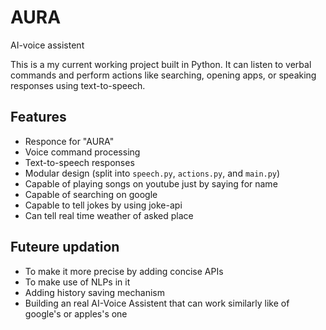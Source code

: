 # AURA
AI-voice assistent 

This is a my current working project built in Python. 
It can listen to verbal commands and perform actions like searching, opening apps, or speaking responses using text-to-speech.

## Features

- Responce for "AURA"
- Voice command processing
- Text-to-speech responses
- Modular design (split into `speech.py`, `actions.py`, and `main.py`)
- Capable of playing songs on youtube just by saying for name
- Capable of searching on google
- Capable to tell jokes by using joke-api
- Can tell real time weather of asked place

## Futeure updation

- To make it more precise by adding concise APIs
- To make use of NLPs in it
- Adding history saving mechanism
- Building an real AI-Voice Assistent that can work similarly like of google's or apples's one
